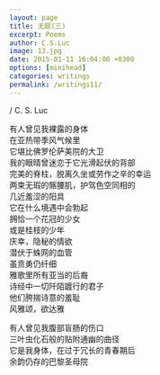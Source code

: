 ```yaml
---
layout: page
title: 无题(三)
excerpt: Poems
author: C.S.Luc
image: 13.jpg
date: 2015-01-11 16:04:00 +0300
options: [minihead]
categories: writings
permalink: /writings11/
---
```


/ C. S. Luc

有人曾见我裸露的身体   
在亚热带季风气候里  
它堪比佛罗伦萨美院的大卫  
我的眼晴曾迷恋于它光滑起伏的背部  
完美的脊柱，脱离久坐或劳作之辛的幸运  
两束无瑕的髂腰肌，护驾色空同相的   
几近羞涩的阳具  
它在什么境遇中会勃起  
拥恰一个花冠的少女  
或是桂枝的少年  
庆幸，隐秘的情欲  
潜伏于蛛网的血管  
虽贲勇仍纤细  
雅歌里所有亚当的后裔  
诗经中一切阡陌踱行的君子  
他们胯揣诗意的羞耻  
风雅颂，欲达雅



有人曾见我腹部盲肠的伤口  
三叶虫化石般的贴附通幽的曲径  
它是我身体，在过于冗长的青春期后  
余韵仍存的巴黎圣母院